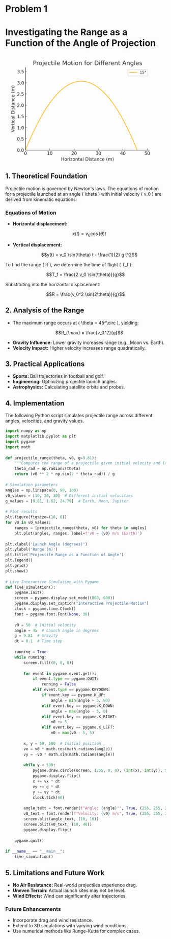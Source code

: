 # Problem 1

# Investigating the Range as a Function of the Angle of Projection


![alt text](projectile_motion.gif)

## 1. Theoretical Foundation
Projectile motion is governed by Newton's laws. The equations of motion for a projectile launched at an angle \( \theta \) with initial velocity \( v_0 \) are derived from kinematic equations:

### Equations of Motion
- **Horizontal displacement:**
  ```math
  x(t) = v_0 \cos(\theta) t
  ```
- **Vertical displacement:**
  ```math
  y(t) = v_0 \sin(\theta) t - \frac{1}{2} g t^2
  ```

To find the range \( R \), we determine the time of flight \( T_f \):
  ```math
  T_f = \frac{2 v_0 \sin(\theta)}{g}
  ```

Substituting into the horizontal displacement:
  ```math
  R = \frac{v_0^2 \sin(2\theta)}{g}
  ```

## 2. Analysis of the Range
- The maximum range occurs at \( \theta = 45^\circ \), yielding:
  ```math
  R_{\max} = \frac{v_0^2}{g}
  ```
- **Gravity Influence:** Lower gravity increases range (e.g., Moon vs. Earth).
- **Velocity Impact:** Higher velocity increases range quadratically.

## 3. Practical Applications
- **Sports:** Ball trajectories in football and golf.
- **Engineering:** Optimizing projectile launch angles.
- **Astrophysics:** Calculating satellite orbits and probes.

## 4. Implementation
The following Python script simulates projectile range across different angles, velocities, and gravity values.

```python
import numpy as np
import matplotlib.pyplot as plt
import pygame
import math

def projectile_range(theta, v0, g=9.81):
    """Computes the range of a projectile given initial velocity and launch angle."""
    theta_rad = np.radians(theta)
    return (v0 ** 2 * np.sin(2 * theta_rad)) / g

# Simulation parameters
angles = np.linspace(0, 90, 100)
v0_values = [10, 20, 30]  # Different initial velocities
g_values = [9.81, 1.62, 24.79]  # Earth, Moon, Jupiter

# Plot results
plt.figure(figsize=(10, 6))
for v0 in v0_values:
    ranges = [projectile_range(theta, v0) for theta in angles]
    plt.plot(angles, ranges, label=f'v0 = {v0} m/s (Earth)')

plt.xlabel('Launch Angle (degrees)')
plt.ylabel('Range (m)')
plt.title('Projectile Range as a Function of Angle')
plt.legend()
plt.grid()
plt.show()

# Live Interactive Simulation with Pygame
def live_simulation():
    pygame.init()
    screen = pygame.display.set_mode((800, 600))
    pygame.display.set_caption("Interactive Projectile Motion")
    clock = pygame.time.Clock()
    font = pygame.font.Font(None, 36)
    
    v0 = 50  # Initial velocity
    angle = 45  # Launch angle in degrees
    g = 9.81  # Gravity
    dt = 0.1  # Time step
    
    running = True
    while running:
        screen.fill((0, 0, 0))
        
        for event in pygame.event.get():
            if event.type == pygame.QUIT:
                running = False
            elif event.type == pygame.KEYDOWN:
                if event.key == pygame.K_UP:
                    angle = min(angle + 5, 90)
                elif event.key == pygame.K_DOWN:
                    angle = max(angle - 5, 0)
                elif event.key == pygame.K_RIGHT:
                    v0 += 5
                elif event.key == pygame.K_LEFT:
                    v0 = max(v0 - 5, 5)
        
        x, y = 50, 500  # Initial position
        vx = v0 * math.cos(math.radians(angle))
        vy = -v0 * math.sin(math.radians(angle))
        
        while y < 500:
            pygame.draw.circle(screen, (255, 0, 0), (int(x), int(y)), 5)
            pygame.display.flip()
            x += vx * dt
            vy += g * dt
            y += vy * dt
            clock.tick(60)
        
        angle_text = font.render(f"Angle: {angle}°", True, (255, 255, 255))
        v0_text = font.render(f"Velocity: {v0} m/s", True, (255, 255, 255))
        screen.blit(angle_text, (10, 10))
        screen.blit(v0_text, (10, 40))
        pygame.display.flip()
    
    pygame.quit()

if __name__ == "__main__":
    live_simulation()
```

## 5. Limitations and Future Work
- **No Air Resistance:** Real-world projectiles experience drag.
- **Uneven Terrain:** Actual launch sites may not be level.
- **Wind Effects:** Wind can significantly alter trajectories.

### Future Enhancements
- Incorporate drag and wind resistance.
- Extend to 3D simulations with varying wind conditions.
- Use numerical methods like Runge-Kutta for complex cases.


